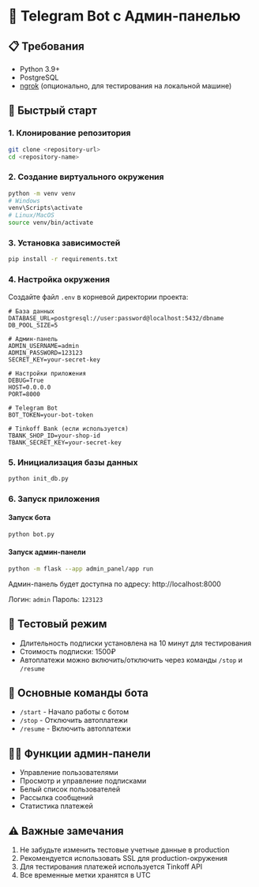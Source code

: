 # 🤖 Telegram Bot с Админ-панелью

## 📋 Требования
- Python 3.9+
- PostgreSQL
- [ngrok](https://ngrok.com/) (опционально, для тестирования на локальной машине)

## 🚀 Быстрый старт

### 1. Клонирование репозитория
```bash
git clone <repository-url>
cd <repository-name>
```

### 2. Создание виртуального окружения
```bash
python -m venv venv
# Windows
venv\Scripts\activate
# Linux/MacOS
source venv/bin/activate
```

### 3. Установка зависимостей
```bash
pip install -r requirements.txt
```

### 4. Настройка окружения
Создайте файл `.env` в корневой директории проекта:
```env
# База данных
DATABASE_URL=postgresql://user:password@localhost:5432/dbname
DB_POOL_SIZE=5

# Админ-панель
ADMIN_USERNAME=admin
ADMIN_PASSWORD=123123
SECRET_KEY=your-secret-key

# Настройки приложения
DEBUG=True
HOST=0.0.0.0
PORT=8000

# Telegram Bot
BOT_TOKEN=your-bot-token

# Tinkoff Bank (если используется)
TBANK_SHOP_ID=your-shop-id
TBANK_SECRET_KEY=your-secret-key
```

### 5. Инициализация базы данных
```bash
python init_db.py
```

### 6. Запуск приложения

#### Запуск бота
```bash
python bot.py
```

#### Запуск админ-панели
```bash
python -m flask --app admin_panel/app run
```

Админ-панель будет доступна по адресу: http://localhost:8000

Логин: `admin`
Пароль: `123123`

## 🔧 Тестовый режим
- Длительность подписки установлена на 10 минут для тестирования
- Стоимость подписки: 1500₽
- Автоплатежи можно включить/отключить через команды `/stop` и `/resume`

## 📱 Основные команды бота
- `/start` - Начало работы с ботом
- `/stop` - Отключить автоплатежи
- `/resume` - Включить автоплатежи

## 👨‍💼 Функции админ-панели
- Управление пользователями
- Просмотр и управление подписками
- Белый список пользователей
- Рассылка сообщений
- Статистика платежей

## ⚠️ Важные замечания
1. Не забудьте изменить тестовые учетные данные в production
2. Рекомендуется использовать SSL для production-окружения
3. Для тестирования платежей используется Tinkoff API
4. Все временные метки хранятся в UTC 
